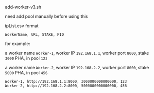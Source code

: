 add-worker-v3.sh

need add pool manually before using this

ipList.csv format

`WorkerName, URL, STAKE, PID`

for example:

a worker name `Worker-1`, worker IP `192.168.1.1`, worker port `8000`, stake `3000` PHA, in pool `123`

a worker name `Worker-2`, worker IP `192.168.2.2`, worker port `8000`, stake `5000` PHA, in pool `456`

```
Worker-1, http://192.168.1.1:8000, 3000000000000000, 123
Worker-2, http://192.168.2.2:8000, 5000000000000000, 456
```
